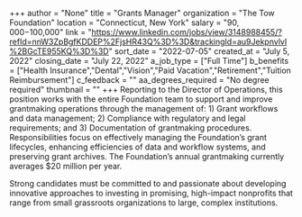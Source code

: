 +++
author = "None"
title = "Grants Manager"
organization = "The Tow Foundation"
location = "Connecticut, New York"
salary = "$90,000-$100,000"
link = "https://www.linkedin.com/jobs/view/3148988455/?refId=nnW3ZpBgfKDDEP%2FjsHR43Q%3D%3D&trackingId=au9JekpnvlvI%2BGcTE955KQ%3D%3D"
sort_date = "2022-07-05"
created_at = "July 5, 2022"
closing_date = "July 22, 2022"
a_job_type = ["Full Time"]
b_benefits = ["Health Insurance","Dental","Vision","Paid Vacation","Retirement","Tuition Reimbursement"]
c_feedback = ""
aa_degrees_required = "No degree required"
thumbnail = ""
+++
Reporting to the Director of Operations, this position works with the entire Foundation team to support and improve grantmaking operations through the management of: 1) Grant workflows and data management; 2) Compliance with regulatory and legal requirements; and 3) Documentation of grantmaking procedures. Responsibilities focus on effectively managing the Foundation’s grant lifecycles, enhancing efficiencies of data and workflow systems, and preserving grant archives. The Foundation’s annual grantmaking currently averages $20 million per year.  

Strong candidates must be committed to and passionate about developing innovative approaches to investing in promising, high-impact nonprofits that range from small grassroots organizations to large, complex institutions. 